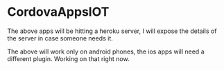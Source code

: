 # CordovaAppsIOT
The above apps will be hitting a heroku server, I will expose the details of the server in case someone needs it.

The above will work only on android phones, the ios apps will need a different plugin. Working on that right now.